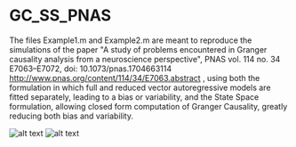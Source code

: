 # GC_SS_PNAS

The files Example1.m and Example2.m are meant to reproduce the simulations of the paper "A study of problems encountered in Granger causality analysis from a neuroscience perspective", PNAS vol. 114 no. 34 E7063–E7072, doi: 10.1073/pnas.1704663114 http://www.pnas.org/content/114/34/E7063.abstract , using both the formulation in which full and reduced vector autoregressive models are fitted separately, leading to a bias or variability, and the State Space formulation, allowing closed form computation of Granger Causality, greatly reducing both bias and variability.

![alt text](http://users.ugent.be/~dmarinaz/Example1.png)
![alt text](http://users.ugent.be/~dmarinaz/Example2.png)
